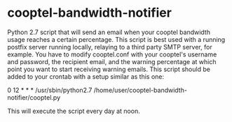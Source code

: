 cooptel-bandwidth-notifier
==========================

Python 2.7 script that will send an email when your cooptel bandwidth usage reaches a certain percentage.
This script is best used with a running postfix server running locally, relaying to a third party SMTP server, for example. 
You have to modify cooptel.conf with your cooptel's username and password, the recipient email, and the warning percentage at which point you want to start receiving warning emails.
This script should be added to your crontab with a setup similar as this one:

0       12      *       *       *       /usr/sbin/python2.7 /home/user/cooptel-bandwidth-notifier/cooptel.py

This will execute the script every day at noon.
